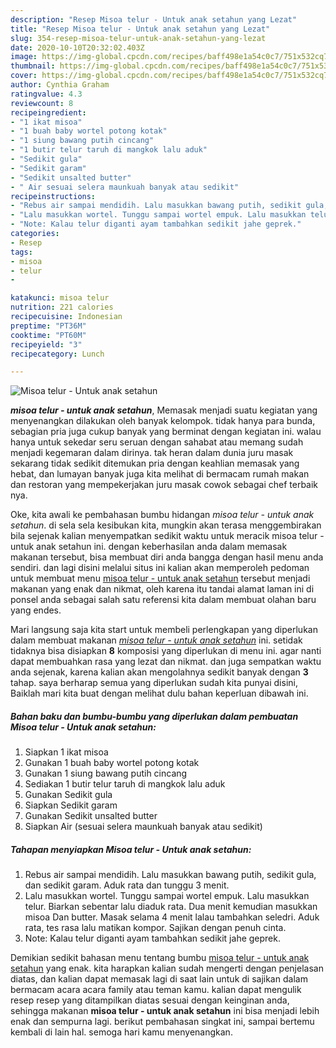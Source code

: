```yaml
---
description: "Resep Misoa telur - Untuk anak setahun yang Lezat"
title: "Resep Misoa telur - Untuk anak setahun yang Lezat"
slug: 354-resep-misoa-telur-untuk-anak-setahun-yang-lezat
date: 2020-10-10T20:32:02.403Z
image: https://img-global.cpcdn.com/recipes/baff498e1a54c0c7/751x532cq70/misoa-telur-untuk-anak-setahun-foto-resep-utama.jpg
thumbnail: https://img-global.cpcdn.com/recipes/baff498e1a54c0c7/751x532cq70/misoa-telur-untuk-anak-setahun-foto-resep-utama.jpg
cover: https://img-global.cpcdn.com/recipes/baff498e1a54c0c7/751x532cq70/misoa-telur-untuk-anak-setahun-foto-resep-utama.jpg
author: Cynthia Graham
ratingvalue: 4.3
reviewcount: 8
recipeingredient:
- "1 ikat misoa"
- "1 buah baby wortel potong kotak"
- "1 siung bawang putih cincang"
- "1 butir telur taruh di mangkok lalu aduk"
- "Sedikit gula"
- "Sedikit garam"
- "Sedikit unsalted butter"
- " Air sesuai selera maunkuah banyak atau sedikit"
recipeinstructions:
- "Rebus air sampai mendidih. Lalu masukkan bawang putih, sedikit gula, dan sedikit garam. Aduk rata dan tunggu 3 menit."
- "Lalu masukkan wortel. Tunggu sampai wortel empuk. Lalu masukkan telur. Biarkan sebentar lalu diaduk rata. Dua menit kemudian masukkan misoa Dan butter. Masak selama 4 menit lalau tambahkan seledri. Aduk rata, tes rasa lalu matikan kompor. Sajikan dengan penuh cinta."
- "Note: Kalau telur diganti ayam tambahkan sedikit jahe geprek."
categories:
- Resep
tags:
- misoa
- telur
- 

katakunci: misoa telur  
nutrition: 221 calories
recipecuisine: Indonesian
preptime: "PT36M"
cooktime: "PT60M"
recipeyield: "3"
recipecategory: Lunch

---
```



![Misoa telur - Untuk anak setahun](https://img-global.cpcdn.com/recipes/baff498e1a54c0c7/751x532cq70/misoa-telur-untuk-anak-setahun-foto-resep-utama.jpg)

<b><i>misoa telur - untuk anak setahun</i></b>, Memasak menjadi suatu kegiatan yang menyenangkan dilakukan oleh banyak kelompok. tidak hanya para bunda, sebagian pria juga cukup banyak yang berminat dengan kegiatan ini. walau hanya untuk sekedar seru seruan dengan sahabat atau memang sudah menjadi kegemaran dalam dirinya. tak heran dalam dunia juru masak sekarang tidak sedikit ditemukan pria dengan keahlian memasak yang hebat, dan lumayan banyak juga kita melihat di bermacam rumah makan dan restoran yang mempekerjakan juru masak cowok sebagai chef terbaik nya.

Oke, kita awali ke pembahasan bumbu hidangan <i>misoa telur - untuk anak setahun</i>. di sela sela kesibukan kita, mungkin akan terasa menggembirakan bila sejenak kalian menyempatkan sedikit waktu untuk meracik misoa telur - untuk anak setahun ini. dengan keberhasilan anda dalam memasak makanan tersebut, bisa membuat diri anda bangga dengan hasil menu anda sendiri. dan lagi disini melalui situs ini kalian akan memperoleh pedoman untuk membuat menu <u>misoa telur - untuk anak setahun</u> tersebut menjadi makanan yang enak dan nikmat, oleh karena itu tandai alamat laman ini di ponsel anda sebagai salah satu referensi kita dalam membuat olahan baru yang endes.




Mari langsung saja kita start untuk membeli perlengkapan yang diperlukan dalam membuat makanan <u><i>misoa telur - untuk anak setahun</i></u> ini. setidak tidaknya bisa disiapkan <b>8</b> komposisi yang diperlukan di menu ini. agar nanti dapat membuahkan rasa yang lezat dan nikmat. dan juga sempatkan waktu anda sejenak, karena kalian akan mengolahnya sedikit banyak dengan <b>3</b> tahap. saya berharap semua yang diperlukan sudah kita punyai disini, Baiklah mari kita buat dengan melihat dulu bahan keperluan dibawah ini.

<!--inarticleads1-->

##### Bahan baku dan bumbu-bumbu yang diperlukan dalam pembuatan Misoa telur - Untuk anak setahun:

1. Siapkan 1 ikat misoa
1. Gunakan 1 buah baby wortel potong kotak
1. Gunakan 1 siung bawang putih cincang
1. Sediakan 1 butir telur taruh di mangkok lalu aduk
1. Gunakan Sedikit gula
1. Siapkan Sedikit garam
1. Gunakan Sedikit unsalted butter
1. Siapkan  Air (sesuai selera maunkuah banyak atau sedikit)




<!--inarticleads2-->

##### Tahapan menyiapkan Misoa telur - Untuk anak setahun:

1. Rebus air sampai mendidih. Lalu masukkan bawang putih, sedikit gula, dan sedikit garam. Aduk rata dan tunggu 3 menit.
1. Lalu masukkan wortel. Tunggu sampai wortel empuk. Lalu masukkan telur. Biarkan sebentar lalu diaduk rata. Dua menit kemudian masukkan misoa Dan butter. Masak selama 4 menit lalau tambahkan seledri. Aduk rata, tes rasa lalu matikan kompor. Sajikan dengan penuh cinta.
1. Note: Kalau telur diganti ayam tambahkan sedikit jahe geprek.




Demikian sedikit bahasan menu tentang bumbu <u>misoa telur - untuk anak setahun</u> yang enak. kita harapkan kalian sudah mengerti dengan penjelasan diatas, dan kalian dapat memasak lagi di saat lain untuk di sajikan dalam bermacam acara acara family atau teman kamu. kalian dapat mengulik resep resep yang ditampilkan diatas sesuai dengan keinginan anda, sehingga makanan <b>misoa telur - untuk anak setahun</b> ini bisa menjadi lebih enak dan sempurna lagi. berikut pembahasan singkat ini, sampai bertemu kembali di lain hal. semoga hari kamu menyenangkan.
